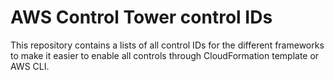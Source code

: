 # AWS Control Tower control IDs

This repository contains a lists of all control IDs for the different frameworks to make it easier to enable all controls through CloudFormation template or AWS CLI.
